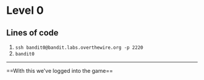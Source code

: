 # Level 0
## Lines of code
1. `ssh bandit0@bandit.labs.overthewire.org -p 2220`
2. `bandit0`
---
==With this we've logged into the game==
